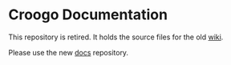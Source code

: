 # Croogo Documentation

This repository is retired.  It holds the source files for the old
[wiki](http://wiki.croogo.org).

Please use the new [docs](https://github.com/croogo/docs) repository.